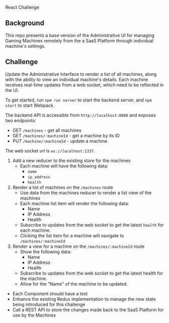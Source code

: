 React Challenge

## Background

This repo presents a base version of the Administrative UI for managing Gaming Machines remotely from the a SaaS Platform through individual machine's settings.

## Challenge

Update the Administrative Interface to render a list of all machines, along with the ability to view an individual machine's details. Each machine receives real-time updates from a web socket, which need to be reflected in the UI.

To get started, run `npm run server` to start the backend server, and `npm start` to start Webpack.

The backend API is accessible from `http://localhost:8080` and exposes two endpoints:

- GET `/machines` - get all machines
- GET `/machines/:machineId` - get a machine by its ID
- PUT `/machine/:machineId` - update a machine

The web socket url is `ws://localhost:1337`.

1. Add a new reducer to the existing store for the machines
   - Each machine will have the following data:
     - `name`
     - `ip_address`
     - `health`
2. Render a list of machines on the `/machines` route
   - Use data from the machines reducer to render a list view of the machines
   - Each machine list item will render the following data:
     - Name
     - IP Address
     - Health
   - Subscribe to updates from the web socket to get the latest `health` for each machine.
   - Clicking the list item for a machine will navigate to `/machines/:machineId`
3. Render a view for a machine on the `/machines/:machineId` route
   - Show the following data:
     - Name
     - IP Address
     - Health
   - Subscribe to updates from the web socket to get the latest health for the machine.
   - Allow for the "Name" of the machine to be updated.

* Each Component should have a test
* Enhance the existing Redux implementation to manage the new state being introduced for this challenge
* Call a REST API to store the changes made back to the SaaS Platform for use by the Machines
